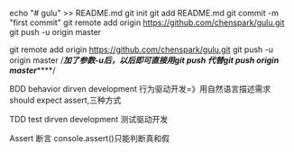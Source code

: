 echo "# gulu" >> README.md
git init
git add README.md
git commit -m "first commit"
git remote add origin https://github.com/chenspark/gulu.git
git push -u origin master

git remote add origin https://github.com/chenspark/gulu.git
git push -u origin master
/*****加了参数-u后，以后即可直接用git push 代替git push origin master*********/

BDD  behavior dirven development  行为驱动开发=》用自然语言描述需求should expect assert,三种方式

TDD  test dirven development      测试驱动开发

Assert     断言
console.assert()只能判断真和假